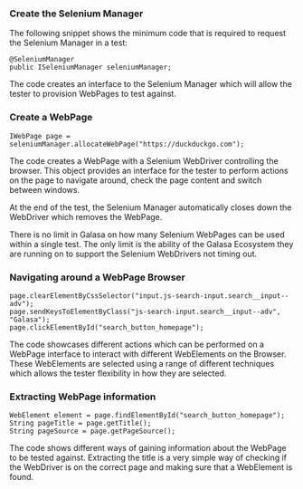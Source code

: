 ### Create the Selenium Manager

The following snippet shows the minimum code that is required to request the Selenium Manager in a test:

```
@SeleniumManager
public ISeleniumManager seleniumManager;
```

The code creates an interface to the Selenium Manager which will allow the tester to provision WebPages to test against.

### Create a WebPage

```
IWebPage page = seleniumManager.allocateWebPage("https://duckduckgo.com");
```

The code creates a WebPage with a Selenium WebDriver controlling the browser. This object provides an interface for the tester to perform actions on the page to navigate around, check the page content and switch between windows.

At the end of the test, the Selenium Manager automatically closes down the WebDriver which removes the WebPage.

There is no limit in Galasa on how many Selenium WebPages can be used within a single test. The only limit is the ability of the Galasa Ecosystem they are running on to support the Selenium WebDrivers not timing out.

### Navigating around a WebPage Browser

```
page.clearElementByCssSelector("input.js-search-input.search__input--adv");
page.sendKeysToElementByClass("js-search-input.search__input--adv", "Galasa");
page.clickElementById("search_button_homepage");
```

The code showcases different actions which can be performed on a WebPage interface to interact with different WebElements on the Browser. These WebElements are selected using a range of different techniques which allows the tester flexibility in how they are selected.

### Extracting WebPage information

```
WebElement element = page.findElementById("search_button_homepage");
String pageTitle = page.getTitle();
String pageSource = page.getPageSource();
```

The code shows different ways of gaining information about the WebPage to be tested against. Extracting the title is a very simple way of checking if the WebDriver is on the correct page and making sure that a WebElement is found.